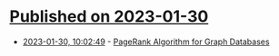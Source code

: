 # [Published on 2023-01-30](index.md)

* [2023-01-30, 10:02:49](https://news.ycombinator.com/item?id=34577832) - [PageRank Algorithm for Graph Databases](https://memgraph.com/blog/pagerank-algorithm-for-graph-databases)
